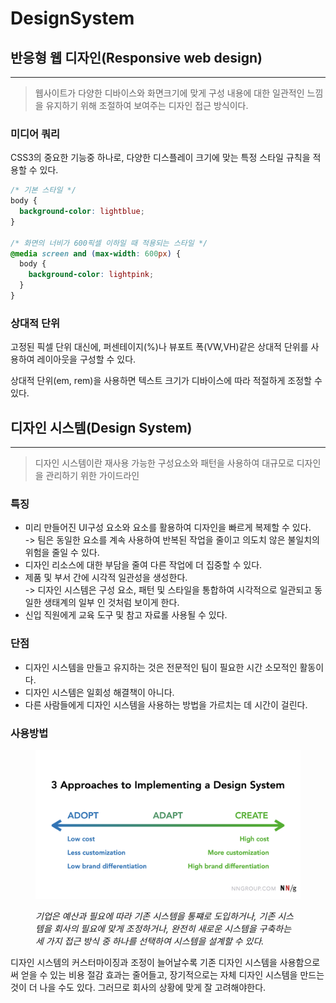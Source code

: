 # DesignSystem

## 반응형 웹 디자인(Responsive web design)

***

> 웹사이트가 다양한 디바이스와 화면크기에 맞게 구성 내용에 대한 일관적인 느낌을 유지하기 위해 조절하여 보여주는 디자인 접근 방식이다.

### 미디어 쿼리

CSS3의 중요한 기능중 하나로, 다양한 디스플레이 크기에 맞는 특정 스타일 규칙을 적용할 수 있다.

```css
/* 기본 스타일 */
body {
  background-color: lightblue;
}

/* 화면의 너비가 600픽셀 이하일 때 적용되는 스타일 */
@media screen and (max-width: 600px) {
  body {
    background-color: lightpink;
  }
}
```

### 상대적 단위

고정된 픽셀 단위 대신에, 퍼센테이지(%)나 뷰포트 폭(VW,VH)같은 상대적 단위를 사용하여 레이아웃을 구성할 수 있다.

상대적 단위(em, rem)을 사용하면 텍스트 크기가 디바이스에 따라 적절하게 조정할 수 있다.

## 디자인 시스템(Design System)

***

> 디자인 시스템이란 재사용 가능한 구성요소와 패턴을 사용하여 대규모로 디자인을 관리하기 위한 가이드라인

### 특징

* 미리 만들어진 UI구성 요소와 요소를 활용하여 디자인을 빠르게 복제할 수 있다.\
  &#x20;\-> 팀은 동일한 요소를 계속 사용하여 반복된 작업을 줄이고 의도치 않은 불일치의 위험을 줄일 수 있다.
* 디자인 리소스에 대한 부담을 줄여 다른 작업에 더 집중할 수 있다.
* 제품 및 부서 간에 시각적 일관성을 생성한다.\
  \-> 디자인 시스템은 구성 요소, 패턴 및 스타일을 통합하여 시각적으로 일관되고 동일한 생태계의 일부 인 것처럼 보이게 한다.
* 신입 직원에게 교육 도구 및 참고 자료롤 사용될 수 있다.

### 단점

* 디자인 시스템을 만들고 유지하는 것은 전문적인 팀이 필요한 시간 소모적인 활동이다.
* 디자인 시스템은 일회성 해결책이 아니다.
* 다른 사람들에게 디자인 시스템을 사용하는 방법을 가르치는 데 시간이 걸린다.

### 사용방법



<figure><img src="../dev/8/Ds.png" alt=""><figcaption><p><em>기업은 예산과 필요에 따라 기존 시스템을 통쨰로 도입하거나, 기존 시스템을 회사의 필요에 맞게 조정하거나, 완전히 새로운 시스템을 구축하는 세 가지 접근 방식 중 하나를 선택하여 시스템을 설계할 수 있다.</em></p></figcaption></figure>



디자인 시스템의 커스터마이징과 조정이 늘어날수록 기존 디자인 시스템을 사용함으로써 얻을 수 있는 비용 절감 효과는 줄어들고, 장기적으로는 자체 디자인 시스템을 만드는 것이 더 나을 수도 있다. 그러므로 회사의 상황에 맞게 잘 고려해야한다.
